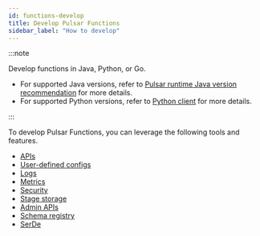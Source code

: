 ```yaml
---
id: functions-develop
title: Develop Pulsar Functions
sidebar_label: "How to develop"
---
```


:::note

Develop functions in Java, Python, or Go.
* For supported Java versions, refer to [Pulsar runtime Java version recommendation](https://github.com/apache/pulsar#pulsar-runtime-java-version-recommendation) for more details.
* For supported Python versions, refer to [Python client](client-libraries-python.md) for more details.

:::

To develop Pulsar Functions, you can leverage the following tools and features.
* [APIs](functions-develop-api.md)
* [User-defined configs](functions-develop-user-defined-configs.md)
* [Logs](functions-develop-log.md)
* [Metrics](functions-develop-metrics.md)
* [Security](functions-develop-security.md)
* [Stage storage](functions-develop-state.md)
* [Admin APIs](functions-develop-admin-api.md)
* [Schema registry](functions-develop-schema-registry.md)
* [SerDe](functions-develop-serde.md)